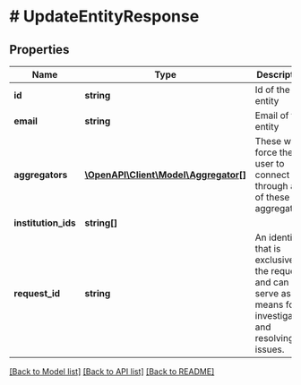 # # UpdateEntityResponse

## Properties

Name | Type | Description | Notes
------------ | ------------- | ------------- | -------------
**id** | **string** | Id of the entity | [optional]
**email** | **string** | Email of the entity | [optional]
**aggregators** | [**\OpenAPI\Client\Model\Aggregator[]**](Aggregator.md) | These will force the user to connect through all of these aggregators | [optional]
**institution_ids** | **string[]** |  | [optional]
**request_id** | **string** | An identifier that is exclusive to the request and can serve as a means for investigating and resolving issues. | [optional]

[[Back to Model list]](../../README.md#models) [[Back to API list]](../../README.md#endpoints) [[Back to README]](../../README.md)
